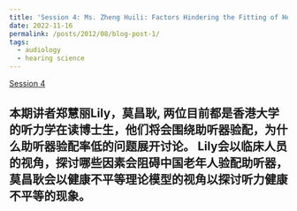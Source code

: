 ```yaml
---
title: 'Session 4: Ms. Zheng Huili: Factors Hindering the Fitting of Hearing Aids Among Elderly Chinese & Dr. Mo Changgeng: Exploring Hearing Health Inequities from the Perspective of the Health Inequality Theoretical Model'
date: 2022-11-16
permalink: /posts/2012/08/blog-post-1/
tags:
  - audiology
  - hearing science
---
```


[Session 4](https://www.bilibili.com/video/BV1Fu4m137LC/?spm_id_from=333.999.0.0)

本期讲者郑慧丽Lily，莫昌耿, 两位目前都是香港大学的听力学在读博士生，他们将会围绕助听器验配，为什么助听器验配率低的问题展开讨论。
Lily会以临床人员的视角，探讨哪些因素会阻碍中国老年人验配助听器，
莫昌耿会以健康不平等理论模型的视角以探讨听力健康不平等的现象。
------
